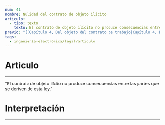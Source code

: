 ```yaml
---
num: 41
nombre: Nulidad del contrato de objeto ilícito
articulo:
  - tipo: texto
    texto: El contrato de objeto ilícito no produce consecuencias entre las partes que se deriven de esta ley.
previo: "[[Capítulo 4, Del objeto del contrato de trabajo|Capítulo 4, Del objeto del contrato de trabajo]]"
tags:
  - ingeniería-electrónica/legal/articulo
---
```

# Artículo
---
"El contrato de objeto ilícito no produce consecuencias entre las partes que se deriven de esta ley."

# Interpretación
---


